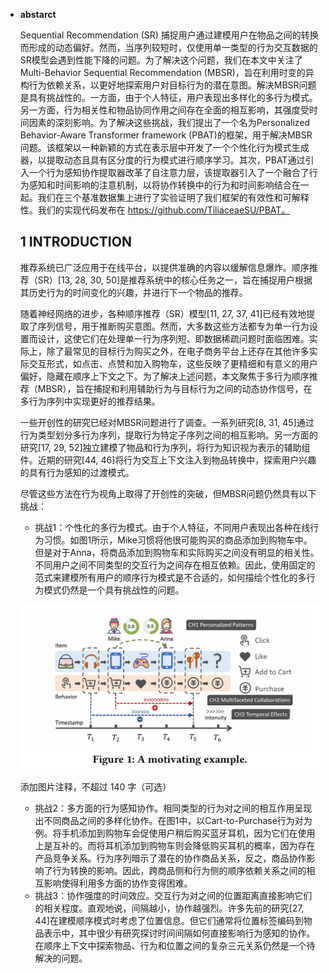 - **abstarct**

  Sequential Recommendation (SR) 捕捉用户通过建模用户在物品之间的转换而形成的动态偏好。然而，当序列较短时，仅使用单一类型的行为交互数据的SR模型会遇到性能下降的问题。为了解决这个问题，我们在本文中关注了Multi-Behavior Sequential Recommendation (MBSR)，旨在利用时变的异构行为依赖关系，以更好地探索用户对目标行为的潜在意图。解决MBSR问题是具有挑战性的。一方面，由于个人特征，用户表现出多样化的多行为模式。另一方面，行为相关性和物品协同作用之间存在全面的相互影响，其强度受时间因素的深刻影响。为了解决这些挑战，我们提出了一个名为Personalized Behavior-Aware Transformer framework (PBAT)的框架，用于解决MBSR问题。该框架以一种新颖的方式在表示层中开发了一个个性化行为模式生成器，以提取动态且具有区分度的行为模式进行顺序学习。其次，PBAT通过引入一个行为感知协作提取器改革了自注意力层，该提取器引入了一个融合了行为感知和时间影响的注意机制，以将协作转换中的行为和时间影响结合在一起。我们在三个基准数据集上进行了实验证明了我们框架的有效性和可解释性。我们的实现代码发布在 https://github.com/TiliaceaeSU/PBAT。

  ## **1 INTRODUCTION**

  推荐系统已广泛应用于在线平台，以提供准确的内容以缓解信息爆炸。顺序推荐（SR）[13, 28, 30, 50]是推荐系统中的核心任务之一，旨在捕捉用户根据其历史行为的时间变化的兴趣，并进行下一个物品的推荐。

  随着神经网络的进步，各种顺序推荐（SR）模型[11, 27, 37, 41]已经有效地提取了序列信号，用于推断购买意图。然而，大多数这些方法都专为单一行为设置而设计，这使它们在处理单一行为序列短、即数据稀疏问题时面临困难。实际上，除了最常见的目标行为购买之外，在电子商务平台上还存在其他许多实际交互形式，如点击、点赞和加入购物车，这些反映了更精细和有意义的用户偏好，隐藏在顺序上下文之下。为了解决上述问题，本文聚焦于多行为顺序推荐（MBSR），旨在捕捉和利用辅助行为与目标行为之间的动态协作信号，在多行为序列中实现更好的推荐结果。

  一些开创性的研究已经对MBSR问题进行了调查。一系列研究[8, 31, 45]通过行为类型划分多行为序列，提取行为特定子序列之间的相互影响。另一方面的研究[17, 29, 52]独立建模了物品和行为序列，将行为知识视为表示的辅助组件。近期的研究[44, 46]将行为交互上下文注入到物品转换中，探索用户兴趣的具有行为感知的过渡模式。

  尽管这些方法在行为视角上取得了开创性的突破，但MBSR问题仍然具有以下挑战：

  - 挑战1：个性化的多行为模式。由于个人特征，不同用户表现出各种在线行为习惯。如图1所示，Mike习惯将他很可能购买的商品添加到购物车中。但是对于Anna，将商品添加到购物车和实际购买之间没有明显的相关性。不同用户之间不同类型的交互行为之间存在相互依赖。因此，使用固定的范式来建模所有用户的顺序行为模式是不合适的，如何描绘个性化的多行为模式仍然是一个具有挑战性的问题。

  ![img](translation.assets/v2-48ac9a708fe13f304c4b9fb07ce89554_1440w.png)

  

  

  添加图片注释，不超过 140 字（可选）

  -  挑战2：多方面的行为感知协作。相同类型的行为对之间的相互作用呈现出不同商品之间的多样化协作。在图1中，以Cart-to-Purchase行为对为例。将手机添加到购物车会促使用户稍后购买蓝牙耳机，因为它们在使用上是互补的。而将耳机添加到购物车则会降低购买耳机的概率，因为存在产品竞争关系。行为序列暗示了潜在的协作商品关系，反之，商品协作影响了行为转换的影响。因此，跨商品侧和行为侧的顺序依赖关系之间的相互影响使得利用多方面的协作变得困难。
  - 挑战3：协作强度的时间效应。交互行为对之间的位置距离直接影响它们的相关程度。直观地说，间隔越小，协作越强烈。许多先前的研究[27, 44]在建模顺序模式时考虑了位置信息。但它们通常将位置标签编码到物品表示中，其中很少有研究探讨时间间隔如何直接影响行为感知的协作。在顺序上下文中探索物品、行为和位置之间的复杂三元关系仍然是一个待解决的问题。
